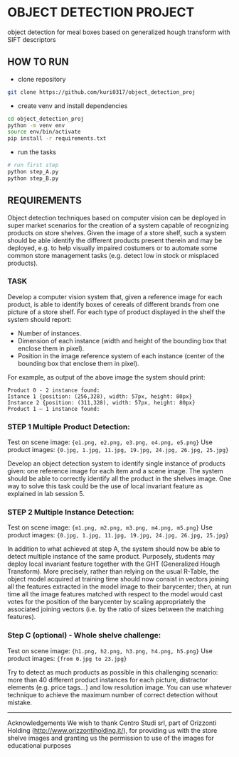 # OBJECT DETECTION PROJECT

object detection for meal boxes based on generalized hough transform with SIFT descriptors

## HOW TO RUN

- clone repository

```bash
git clone https://github.com/kuri0317/object_detection_proj
```

- create venv and install dependencies

```bash
cd object_detection_proj
python -m venv env
source env/bin/activate
pip install -r requirements.txt
```

- run the tasks

```bash
# run first step
python step_A.py
python step_B.py
```

## REQUIREMENTS

Object detection techniques based on computer vision can be deployed in super market scenarios for the creation of a system capable of recognizing products on store shelves. Given the image of a store shelf, such a system should be able identify the different products present therein and may be deployed, e.g. to help visually impaired costumers or to automate some common store management tasks (e.g. detect low in stock or misplaced products).

### TASK

Develop a computer vision system that, given a reference image for each product, is able to identify boxes of cereals of different brands from one picture of a store shelf. For each type of product displayed in the shelf the system should report:

- Number of instances.
- Dimension of each instance (width and height of the bounding box that enclose them in pixel).
- Position in the image reference system of each instance (center of the bounding box that enclose them in pixel).

For example, as output of the above image the system should print:

```
Product 0 - 2 instance found:
Istance 1 {position: (256,328), width: 57px, height: 80px}
Instance 2 {position: (311,328), width: 57px, height: 80px}
Product 1 – 1 instance found:
```

### STEP 1 Multiple Product Detection:

Test on scene image: `{e1.png, e2.png, e3.png, e4.png, e5.png}`
Use product images: `{0.jpg, 1.jpg, 11.jpg, 19.jpg, 24.jpg, 26.jpg, 25.jpg}`

Develop an object detection system to identify single instance of products given: one reference image for each item and a scene image. The system should be able to correctly identify all the product in the shelves image. One way to solve this task could be the use of local invariant feature as explained in lab session 5.

### STEP 2 Multiple Instance Detection:

Test on scene image: `{m1.png, m2.png, m3.png, m4.png, m5.png}`
Use product images: `{0.jpg, 1.jpg, 11.jpg, 19.jpg, 24.jpg, 26.jpg, 25.jpg}`

In addition to what achieved at step A, the system should now be able to detect multiple instance of the same product. Purposely, students may deploy local invariant feature together with the GHT (Generalized Hough Transform). More precisely, rather than relying on the usual R-Table, the object model acquired at training time should now consist in vectors joining all the features extracted in the model image to their barycenter; then, at run time all the image features matched with respect to the model would cast votes for the position of the barycenter by scaling appropriately the associated joining vectors (i.e. by the ratio of sizes between the matching features).

### Step C (optional) - Whole shelve challenge:

Test on scene image: `{h1.png, h2.png, h3.png, h4.png, h5.png}`
Use product images: `{from 0.jpg to 23.jpg}`

Try to detect as much products as possible in this challenging scenario: more than 40 different product instances for each picture, distractor elements (e.g. price tags…) and low resolution image. You can use whatever technique to achieve the maximum number of correct detection without mistake.

------------------------------------------------------------------

Acknowledgements We wish to thank Centro Studi srl, part of Orizzonti Holding (http://www.orizzontiholding.it/), for providing us with the store shelve images and granting us the permission to use of the images for educational purposes

